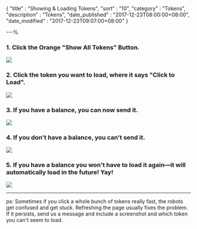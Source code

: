 {
"title"       : "Showing & Loading Tokens",
"sort"        : "10",
"category"    : "Tokens",
"description" : "Tokens",
"date_published" : "2017-12-23T08:00:00+08:00",
"date_modified"  : "2017-12-23T09:07:00+08:00"
}

---%


### 1. Click the Orange "Show All Tokens" Button.

![](../images/tokens/loading-tokens-1.png)

### 2. Click the token you want to load, where it says "Click to Load".

![](../images/tokens/loading-tokens-2.png)

### 3. If you have a balance, you can now send it.

![](../images/tokens/loading-tokens-3.png)

### 4. If you don't have a balance, you can't send it.

![](../images/tokens/loading-tokens-4.png)

### 5. If you have a balance you won't have to load it again—it will automatically load in the future! Yay!

![](../images/tokens/loading-tokens-5.png)

----

ps: Sometimes if you click a whole bunch of tokens really fast, the robots get confused and get stuck. Refreshing the page usually fixes the problem. If it persists, send us a message and include a screenshot and which token you can't seem to load.
